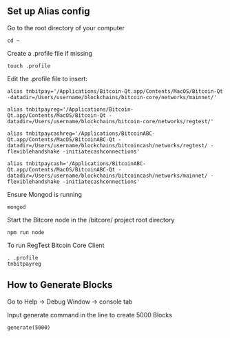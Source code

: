 ## Set up Alias config

Go to the root directory of your computer

```
cd ~
```

Create a .profile file if missing

```
touch .profile
```

Edit the .profile file to insert:

```
alias tnbitpay='/Applications/Bitcoin-Qt.app/Contents/MacOS/Bitcoin-Qt -datadir=/Users/username/blockchains/bitcoin-core/networks/mainnet/'

alias tnbitpayreg='/Applications/Bitcoin-Qt.app/Contents/MacOS/Bitcoin-Qt -datadir=/Users/username/blockchains/bitcoin-core/networks/regtest/'

alias tnbitpaycashreg='/Applications/BitcoinABC-Qt.app/Contents/MacOS/BitcoinABC-Qt -datadir=/Users/username/blockchains/bitcoincash/networks/regtest/ -flexiblehandshake -initiatecashconnections'

alias tnbitpaycash='/Applications/BitcoinABC-Qt.app/Contents/MacOS/BitcoinABC-Qt -datadir=/Users/username/blockchains/bitcoincash/networks/mainnet/ -flexiblehandshake -initiatecashconnections'
```
Ensure Mongod is running

```
mongod
```

Start the Bitcore node in the /bitcore/ project root directory

```
npm run node
```

To run RegTest Bitcoin Core Client

```
. .profile
tnbitpayreg
```

## How to Generate Blocks

Go to Help -> Debug Window -> console tab

Input generate command in the line to create 5000 Blocks

```
generate(5000)
```

